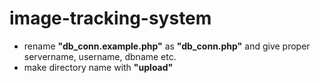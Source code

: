 # image-tracking-system

* rename <b>"db_conn.example.php"</b> as <b>"db_conn.php"</b> and give proper servername, username, dbname etc.
* make directory name with <b>"upload"</b>